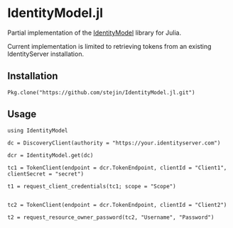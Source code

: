 # IdentityModel.jl
Partial implementation of the [IdentityModel](https://github.com/IdentityModel/IdentityModel2) library for Julia.

Current implementation is limited to retrieving tokens from an existing IdentityServer installation.

## Installation

```
Pkg.clone("https://github.com/stejin/IdentityModel.jl.git")
```

## Usage

```
using IdentityModel

dc = DiscoveryClient(authority = "https://your.identityserver.com")

dcr = IdentityModel.get(dc)

tc1 = TokenClient(endpoint = dcr.TokenEndpoint, clientId = "Client1", clientSecret = "secret")

t1 = request_client_credentials(tc1; scope = "Scope")


tc2 = TokenClient(endpoint = dcr.TokenEndpoint, clientId = "Client2")

t2 = request_resource_owner_password(tc2, "Username", "Password")

```

